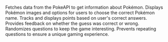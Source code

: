 Fetches data from the PokeAPI to get information about Pokémon.
Displays Pokémon images and options for users to choose the correct Pokémon name.
Tracks and displays points based on user's correct answers.
Provides feedback on whether the guess was correct or wrong.
Randomizes questions to keep the game interesting.
Prevents repeating questions to ensure a unique gaming experience.